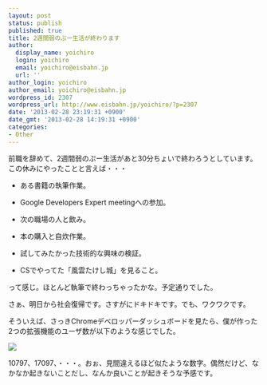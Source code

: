 ```yaml
---
layout: post
status: publish
published: true
title: 2週間弱のぷー生活が終わります
author:
  display_name: yoichiro
  login: yoichiro
  email: yoichiro@eisbahn.jp
  url: ''
author_login: yoichiro
author_email: yoichiro@eisbahn.jp
wordpress_id: 2307
wordpress_url: http://www.eisbahn.jp/yoichiro/?p=2307
date: '2013-02-28 23:19:31 +0900'
date_gmt: '2013-02-28 14:19:31 +0900'
categories:
- Other
---
```


前職を辞めて、2週間弱のぷー生活があと30分ちょいで終わろうとしています。この休みにやったことと言えば・・・

* ある書籍の執筆作業。

* Google Developers Expert meetingへの参加。

* 次の職場の人と飲み。

* 本の購入と自炊作業。

* 試してみたかった技術的な興味の検証。

* CSでやってた「風雲たけし城」を見ること。

って感じ。ほとんど執筆で終わっちゃったかな。予定通りでした。

さぁ、明日から社会復帰です。さすがにドキドキです。でも、ワクワクです。

そういえば、さっきChromeデベロッパーダッシュボードを見たら、僕が作った2つの拡張機能のユーザ数が以下のような感じでした。

![](http://www.eisbahn.jp/yoichiro/images/2013/02/79.png)

10797、17097、・・・。おぉ、見間違えるほど似たような数字。偶然だけど、なかなか起きないことだし、なんか良いことが起きそうな予感です。
